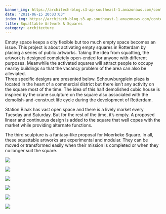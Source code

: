 ```yaml
---
banner_img: https://architech-blog.s3-ap-southeast-1.amazonaws.com/content/images/uploads/2012/08/p_large_o01s_518d0001de555c741.jpeg
date: "2011-06-15 20:03:03"
index_img: https://architech-blog.s3-ap-southeast-1.amazonaws.com/content/images/uploads/2012/08/p_large_o01s_518d0001de555c741.jpeg
title: Squattable Artwork & Squares
category: architecture
---
```


Empty space keeps a city flexible but too much empty space becomes an issue. This project is about activating empty squares in Rotterdam by placing a series of public artworks. Taking the idea from squatting, the artwork is designed completely open-ended for anyone with different purposes. Meanwhile the activated squares will attract people to occupy nearby buildings so that the vacancy problem of the area can also be alleviated.  
 Three specific designs are presented below. Schouwburgplein plaza is located in the heart of a commercial district but there isn’t any activity on the square most of the time. The idea of this half demolished cubic house is inspired by the crane sculpture on the square also associated with the demolish-and-construct life cycle during the development of Rotterdam.

Station Blaak has vast open space and there is a lively market every Tuesday and Saturday. But for the rest of the time, it’s empty. A proposed linear and continuous design is added to the square that well copes with the market while providing alternate functions.

The third sculpture is a fantasy-like proposal for Moerkeke Square. In all, these squattable artworks are experimental and modular. They can be moved or transformed easily when their mission is completed or when they no longer suit the square.

![](https://architech-blog.s3-ap-southeast-1.amazonaws.com/content/images/uploads/2012/08/p_large_nZok_42f1000049925c74.jpeg)

![](https://architech-blog.s3-ap-southeast-1.amazonaws.com/content/images/uploads/2012/08/3.47.13-AM.jpeg)

![](https://architech-blog.s3-ap-southeast-1.amazonaws.com/content/images/uploads/2012/08/31.jpeg)

![](https://architech-blog.s3-ap-southeast-1.amazonaws.com/content/images/uploads/2012/08/41.jpeg)

![](https://architech-blog.s3-ap-southeast-1.amazonaws.com/content/images/uploads/2012/08/p_large_Buko_66260001e0935c42.jpeg)

![](https://architech-blog.s3-ap-southeast-1.amazonaws.com/content/images/uploads/2012/08/p_large_o01s_518d0001de555c741.jpeg)
